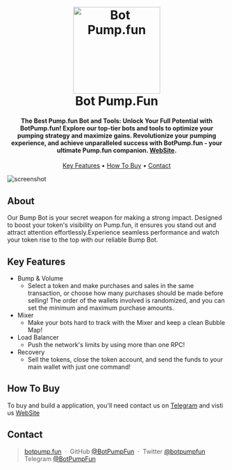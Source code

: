 
<h1 align="center">
  <br>
  <a href="http:/botpump.fun"><img src="https://botpumpfun.vercel.app/logo.webp" alt="Bot Pump.fun" width="200"></a>
  <br>
  Bot Pump.Fun
  <br>
</h1>

<h4 align="center">The Best Pump.fun Bot and Tools: Unlock Your Full Potential with BotPump.fun! Explore our top-tier bots and tools to optimize your pumping strategy and maximize gains. Revolutionize your pumping experience, and achieve unparalleled success with BotPump.fun - your ultimate Pump.fun companion. <a href="http://botpump.fun" target="_blank">WebSite</a>.</h4>

<p align="center">
  <a href="#key-features">Key Features</a> •
  <a href="#how-to-buy">How To Buy</a> •
  <a href="#contact">Contact</a>
  </p>

![screenshot](https://raw.githubusercontent.com/amitmerchant1990/electron-markdownify/master/app/img/markdownify.gif)


## About

Our Bump Bot is your secret weapon for making a strong impact. Designed to boost your token's visibility on Pump.fun, it ensures you stand out and attract attention effortlessly.Experience seamless performance and watch your token rise to the top with our reliable Bump Bot.

## Key Features

* Bump & Volume
  - Select a token and make purchases and sales in the same transaction, or choose how many purchases should be made before selling! The order of the wallets involved is randomized, and you can set the minimum and maximum purchase amounts.
* Mixer
  - Make your bots hard to track with the Mixer and keep a clean Bubble Map!
* Load Balancer
  - Push the network's limits by using more than one RPC! 
* Recovery
  - Sell the tokens, close the token account, and send the funds to your main wallet with just one command!
 
## How To Buy

To buy and build a application, you'll need contact us on [Telegram](https://t.me/BotsPumpFun) and visti us [WebSite](https://www.botpump.fun)


## **Contact**
 
> [botpump.fun](https://www.botpump.fun) &nbsp;&middot;&nbsp;
> GitHub [@BotPumpFun](https://github.com/BotPumpFun) &nbsp;&middot;&nbsp;
> Twitter [@botpumpfun](https://twitter.com/amit_merchant)
> Telegram [@BotPumpFun](https://t.me/BotsPumpFun)
